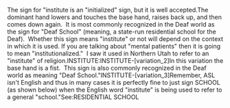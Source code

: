 The sign for "institute is an "initialized" sign, but it 
is well accepted.The dominant hand lowers and touches the base hand, raises back up, and then 
comes down again.  It is most commonly recognized in the Deaf world 
as the sign for "Deaf School" (meaning, a 
state-run residential school for the Deaf).  Whether this sign means 
"institute" or not will depend on the context in which it is used. If you are 
talking about "mental patients" then it is going to mean "institutionalized."  
I saw it used in Northern Utah to refer to an "institute" of religion.INSTITUTE:INSTITUTE-[variation_2]In this variation the base hand is a fist.  This sign is also commonly 
recognized in the Deaf world as meaning "Deaf School."INSTITUTE-[variation_3]Remember, ASL isn't English and thus in many cases it is perfectly fine to just 
sign SCHOOL (as shown below) when the English word "institute" is being used to 
refer to a general "school."See:RESIDENTIAL SCHOOL